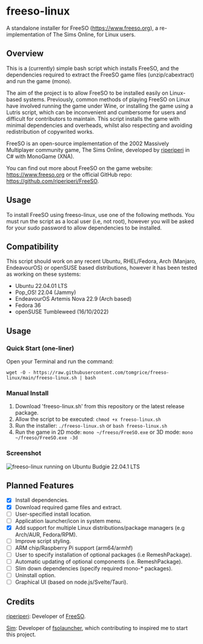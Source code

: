 # freeso-linux
A standalone installer for FreeSO (https://www.freeso.org), a re-implementation of The Sims Online, for Linux users.

## Overview
This is a (currently) simple bash script which installs FreeSO, and the dependencies required to extract the FreeSO game files (unzip/cabextract) and run the game (mono).

The aim of the project is to allow FreeSO to be installed easily on Linux-based systems. Previously, common methods of playing FreeSO on Linux have involved running the game under Wine, or installing the game using a Lutris script, which can be inconvenient and cumbersome for users and difficult for contributors to maintain. This script installs the game with minimal dependencies and overheads, whilst also respecting and avoiding redistribution of copywrited works.

FreeSO is an open-source implementation of the 2002 Massively Multiplayer community game, The Sims Online, developed by [riperiperi](https://github.com/riperiperi) in C# with MonoGame (XNA).

You can find out more about FreeSO on the game website: https://www.freeso.org or the official GitHub repo: https://github.com/riperiperi/FreeSO.


## Usage

To install FreeSO using freeso-linux, use one of the following methods.
You must run the script as a local user (i.e, not root), however you will be asked for your sudo password to allow dependencies to be installed. 

## Compatibility
This script should work on any recent Ubuntu, RHEL/Fedora, Arch (Manjaro, EndeavourOS) or openSUSE based distributions, however it has been tested as working on these systems:
* Ubuntu 22.04.01 LTS
* Pop_OS! 22.04 (Jammy)
* EndeavourOS Artemis Nova 22.9 (Arch based)
* Fedora 36
* openSUSE Tumbleweed (16/10/2022)

## Usage
### Quick Start (one-liner)
Open your Terminal and run the command:
```
wget -O - https://raw.githubusercontent.com/tomgrice/freeso-linux/main/freeso-linux.sh | bash
```

### Manual Install
1) Download 'freeso-linux.sh' from this repository or the latest release package.
2) Allow the script to be executed: `chmod +x freeso-linux.sh` 
3) Run the installer: `./freeso-linux.sh` or `bash freeso-linux.sh`
4) Run the game in 2D mode: `mono ~/freeso/FreeSO.exe` or 3D mode: `mono ~/freeso/FreeSO.exe -3d`

### Screenshot
![freeso-linux running on Ubuntu Budgie 22.04.1 LTS](https://user-images.githubusercontent.com/14261788/195988756-e32d648f-0c02-48c6-afb9-d963fa1aa228.png)

## Planned Features
- [x] Install dependencies.
- [x] Download required game files and extract.
- [ ] User-specified install location.
- [ ] Application launcher/icon in system menu.
- [x] Add support for multiple Linux distributions/package managers (e.g Arch/AUR, Fedora/RPM).
- [ ] Improve script styling.
- [ ] ARM chip/Raspberry Pi support (arm64/armhf)
- [ ] User to specify installation of optional packages (i.e RemeshPackage).
- [ ] Automatic updating of optional components (i.e. RemeshPackage).
- [ ] Slim down dependencies (specify required mono-* packages).
- [ ] Uninstall option.
- [ ] Graphical UI (based on node.js/Svelte/Tauri).

## Credits
[riperiperi](https://github.com/riperiperi): Developer of [FreeSO](https://github.com/riperiperi/FreeSO).

[Sim](https://github.com/ItsSim): Developer of [fsolauncher](https://github.com/ItsSim/fsolauncher), which contributing to inspired me to start this project.

